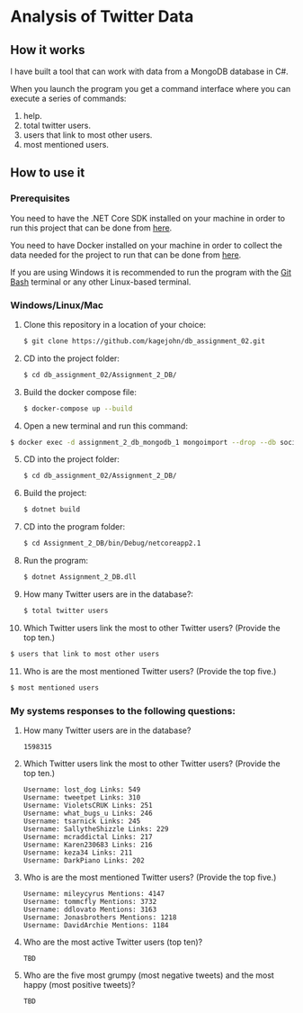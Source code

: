 # Analysis of Twitter Data
## How it works

I have built a tool that can work with data from a MongoDB database in C#.

When you launch the program you get a command interface where you can execute a series of commands:

1. help.
2. total twitter users.
3. users that link to most other users.
4. most mentioned users.

## How to use it

### Prerequisites

You need to have the .NET Core SDK installed on your machine in order to run this project that can be done from [here](https://dotnet.microsoft.com/download).

You need to have Docker installed on your machine in order to collect the data needed for the project to run that can be done from [here](https://www.docker.com/products/docker-desktop).

If you are using Windows it is recommended to run the program with the [Git Bash](https://git-scm.com/downloads) terminal or any other Linux-based terminal.

### Windows/Linux/Mac

1. Clone this repository in a location of your choice:

   ```````bash
   $ git clone https://github.com/kagejohn/db_assignment_02.git
   ```````
2. CD into the project folder:

   ```bash
   $ cd db_assignment_02/Assignment_2_DB/
   ```

3. Build the docker compose file:

   ```bash
   $ docker-compose up --build
   ```
   
4. Open a new terminal and run this command:

  ```bash
  $ docker exec -d assignment_2_db_mongodb_1 mongoimport --drop --db social_net --collection tweets --type csv --headerline --file training.1600000.processed.noemoticon.csv
  ```

5. CD into the project folder:

   ```bash
   $ cd db_assignment_02/Assignment_2_DB/
   ```

6. Build the project:

   ```bash
   $ dotnet build
   ```

7. CD into the program folder:

   ```bash
   $ cd Assignment_2_DB/bin/Debug/netcoreapp2.1
   ```
   
8. Run the program:

   ```bash
   $ dotnet Assignment_2_DB.dll
   ```

9. How many Twitter users are in the database?:

   ```bash
   $ total twitter users
   ```
   
10. Which Twitter users link the most to other Twitter users? (Provide the top ten.)

   ```bash
   $ users that link to most other users
   ```
   
11. Who is are the most mentioned Twitter users? (Provide the top five.)

   ```bash
   $ most mentioned users
   ```

### My systems responses to the following questions:
1. How many Twitter users are in the database?

   ```
   1598315
   ```
   
2. Which Twitter users link the most to other Twitter users? (Provide the top ten.)
  
   ```
   Username: lost_dog Links: 549
   Username: tweetpet Links: 310
   Username: VioletsCRUK Links: 251
   Username: what_bugs_u Links: 246
   Username: tsarnick Links: 245
   Username: SallytheShizzle Links: 229
   Username: mcraddictal Links: 217
   Username: Karen230683 Links: 216
   Username: keza34 Links: 211
   Username: DarkPiano Links: 202
   ```
    
3. Who is are the most mentioned Twitter users? (Provide the top five.)
  
   ```
   Username: mileycyrus Mentions: 4147
   Username: tommcfly Mentions: 3732
   Username: ddlovato Mentions: 3163
   Username: Jonasbrothers Mentions: 1218
   Username: DavidArchie Mentions: 1184
   ```
   
4. Who are the most active Twitter users (top ten)?
  
   ```
   TBD
   ```
   
5. Who are the five most grumpy (most negative tweets) and the most happy (most positive tweets)?
  
   ```
   TBD
   ```
   
